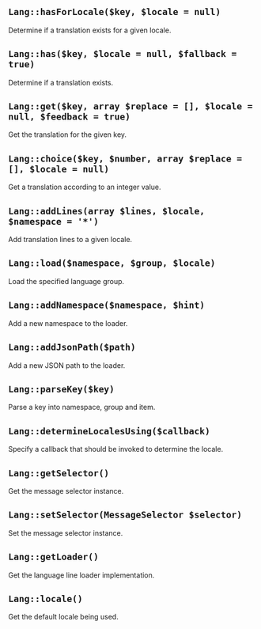 ## `Lang::hasForLocale($key, $locale = null)`

Determine if a translation exists for a given locale.

## `Lang::has($key, $locale = null, $fallback = true)`

Determine if a translation exists.

## `Lang::get($key, array $replace = [], $locale = null, $feedback = true)`

Get the translation for the given key.

## `Lang::choice($key, $number, array $replace = [], $locale = null)`

Get a translation according to an integer value.

## `Lang::addLines(array $lines, $locale, $namespace = '*')`

Add translation lines to a given locale.

## `Lang::load($namespace, $group, $locale)`

Load the specified language group.

## `Lang::addNamespace($namespace, $hint)`

Add a new namespace to the loader.

## `Lang::addJsonPath($path)`

Add a new JSON path to the loader.

## `Lang::parseKey($key)`

Parse a key into namespace, group and item.

## `Lang::determineLocalesUsing($callback)`

Specify a callback that should be invoked to determine the locale.

## `Lang::getSelector()`

Get the message selector instance.

## `Lang::setSelector(MessageSelector $selector)`

Set the message selector instance.

## `Lang::getLoader()`

Get the language line loader implementation.

## `Lang::locale()`

Get the default locale being used.

